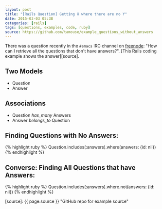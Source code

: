 ```yaml
---
layout: post
title: "[Rails Question] Getting X where there are no Y"
date: 2015-03-03 05:38
categories: [rails]
tags: [questions, examples, code, ruby]
source: https://github.com/tamouse/example_questions_without_answers
---
```

There was a question recently in the `#emacs` IRC channel on
[freenode]: "How can I retrieve all the questions that don't have
answers?". [This Rails coding example shows the answer][source].

## Two Models

* Question
* Answer

## Associations

* Question *has_many* Answers
* Answer *belongs_to* Question

## Finding Questions with No Answers:

{% highlight ruby %}
Question.includes(:answers).where(answers: {id: nil})
{% endhighlight %}

## Converse: Finding All Questions that have Answers:

{% highlight ruby %}
Question.includes(:answers).where.not(answers: {id: nil})
{% endhighlight %}



[freenode]: http://www.freenode.net "Freenode IRC Network"
[source]: {{ page.source }} "GitHub repo for example source"



